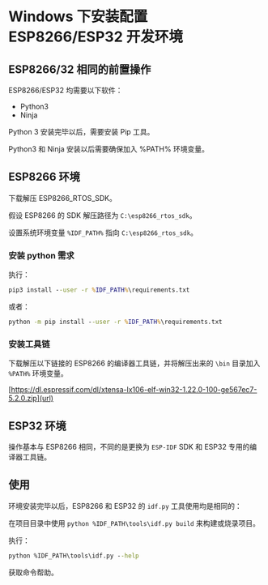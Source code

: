 # Windows 下安装配置 ESP8266/ESP32 开发环境

## ESP8266/32 相同的前置操作

ESP8266/ESP32 均需要以下软件：

- Python3
- Ninja

Python 3 安装完毕以后，需要安装 Pip 工具。

Python3 和 Ninja 安装以后需要确保加入 %PATH% 环境变量。

## ESP8266 环境

下载解压 ESP8266_RTOS_SDK。

假设 ESP8266 的 SDK 解压路径为 `C:\esp8266_rtos_sdk`。

设置系统环境变量 `%IDF_PATH%` 指向  `C:\esp8266_rtos_sdk`。

### 安装 python 需求

执行：

```cmd
pip3 install --user -r %IDF_PATH%\requirements.txt
```

或者：
```cmd
python -m pip install --user -r %IDF_PATH%\requirements.txt
```

### 安装工具链

下载解压以下链接的 ESP8266 的编译器工具链，并将解压出来的 `\bin` 目录加入 `%PATH%` 环境变量。

[https://dl.espressif.com/dl/xtensa-lx106-elf-win32-1.22.0-100-ge567ec7-5.2.0.zip](url)


## ESP32 环境

操作基本与 ESP8266 相同，不同的是更换为 `ESP-IDF` SDK 和 ESP32 专用的编译器工具链。


## 使用

环境安装完毕以后，ESP8266 和 ESP32 的 `idf.py` 工具使用均是相同的：

在项目目录中使用 `python %IDF_PATH\tools\idf.py build` 来构建或烧录项目。

执行：

```cmd
python %IDF_PATH\tools\idf.py --help
```

获取命令帮助。